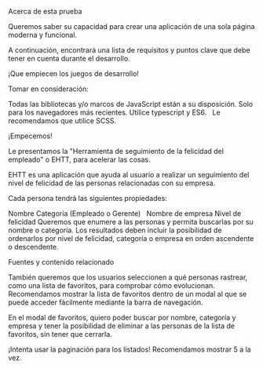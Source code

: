 

Acerca de esta prueba

Queremos saber su capacidad para crear una aplicación de una sola página moderna y funcional.

A continuación, encontrará una lista de requisitos y puntos clave que debe tener en cuenta durante el desarrollo.   

¡Que empiecen los juegos de desarrollo!

Tomar en consideración:

Todas las bibliotecas y/o marcos de JavaScript están a su disposición.
Solo para los navegadores más recientes.
Utilice typescript y ES6.   
Le recomendamos que utilice SCSS.

¡Empecemos!

Le presentamos la "Herramienta de seguimiento de la felicidad del empleado" o EHTT, para acelerar las cosas.

EHTT es una aplicación que ayuda al usuario a realizar un seguimiento del nivel de felicidad de las personas relacionadas con su empresa.

Cada persona tendrá las siguientes propiedades:

Nombre
Categoría (Empleado o Gerente)   
Nombre de empresa
Nivel de felicidad
Queremos que enumere a las personas y permita buscarlas por su nombre o categoría. Los resultados deben incluir la posibilidad de ordenarlos por nivel de felicidad, categoría o empresa en orden ascendente o descendente.   


Fuentes y contenido relacionado

También queremos que los usuarios seleccionen a qué personas rastrear, como una lista de favoritos, para comprobar cómo evolucionan. Recomendamos mostrar la lista de favoritos dentro de un modal al que se puede acceder fácilmente mediante la barra de navegación.   

En el modal de favoritos, quiero poder buscar por nombre, categoría y empresa y tener la posibilidad de eliminar a las personas de la lista de favoritos, sin tener que cerrarla.   

¡Intenta usar la paginación para los listados! Recomendamos mostrar 5 a la vez.

